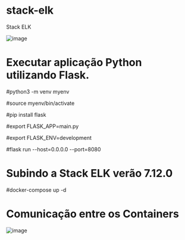 # stack-elk
Stack ELK 

![image](https://user-images.githubusercontent.com/55672246/115177657-0c852600-a0a6-11eb-8cc1-1084a7b8f478.png)


# Executar aplicação Python utilizando Flask.

#python3 -m venv myenv

#source myenv/bin/activate

#pip install flask

#export FLASK_APP=main.py

#export FLASK_ENV=development

#flask run --host=0.0.0.0 --port=8080

# Subindo a Stack ELK verão 7.12.0 
#docker-compose up -d 

# Comunicação entre os Containers
![image](https://user-images.githubusercontent.com/55672246/115178430-a6010780-a0a7-11eb-90fd-2cd571fb614e.png)

